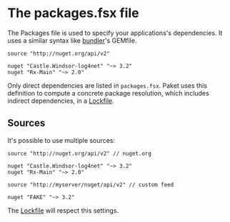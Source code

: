 The packages.fsx file
=====================

The Packages file is used to specify your applications's dependencies. 
It uses a similar syntax like [bundler](http://bundler.io/)'s GEMfile.
  
    source "http://nuget.org/api/v2"

    nuget "Castle.Windsor-log4net" "~> 3.2"
    nuget "Rx-Main" "~> 2.0"

Only direct dependencies are listed in `packages.fsx`.
Paket uses this definition to compute a concrete package resolution,
which includes indirect dependencies, in a [Lockfile](lockfile.html).

Sources
-------

It's possible to use multiple sources:

    source "http://nuget.org/api/v2" // nuget.org

    nuget "Castle.Windsor-log4net" "~> 3.2"
    nuget "Rx-Main" "~> 2.0"

    source "http://myserver/nuget/api/v2" // custom feed

    nuget "FAKE" "~> 3.2"

The [Lockfile](lockfile.html) will respect this settings.